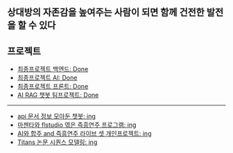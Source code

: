 ## 상대방의 자존감을 높여주는 사람이 되면 함께 건전한 발전을 할 수 있다 


## 프로젝트
- [최종프로젝트 백엔드: Done](https://github.com/K-MarkLee/MAIDDY) 
- [최종프로젝트 AI: Done](https://github.com/K-MarkLee/MAIDDY_AI) 
- [최종프로젝트 프론트: Done](https://github.com/K-MarkLee/MAIDDY_Front) 
- [AI RAG 챗봇 팀프로젝트: Done](https://github.com/ohhalim/justonecat)

---------------------------------------------------------------------

- [api 문서 정보 모아둔 챗봇: ing](https://github.com/ohhalim/fastapi_llm_rag_search_bot ) 
- [마젠타와 flstudio 엮은 즉흥연주 프로그램: ing](https://github.com/ohhalim/fastapi_llm_rag_mcp_flstudio_magenta) 
- [AI와 합주 and 즉흥연주 라이브 셋 개인프로젝트: ing](https://github.com/ohhalim/llm_rag_midi_improv)
- [Titans 논문 시퀀스 모델링: ing](https://github.com/ohhalim/titans_in_transformers)






<!--
**ohhalim/ohhalim** is a ✨ _special_ ✨ repository because its `README.md` (this file) appears on your GitHub profile.

Here are some ideas to get you started:

- 🔭 I’m currently working on ...
- 🌱 I’m currently learning ...
- 👯 I’m looking to collaborate on ...
- 🤔 I’m looking for help with ...
- 💬 Ask me about ...
- 📫 How to reach me: ...
- 😄 Pronouns: ...
- ⚡ Fun fact: ...
-->
